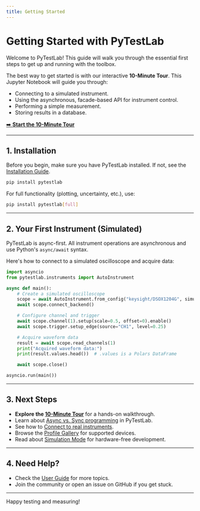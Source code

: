 ```yaml
---
title: Getting Started
---
```


# Getting Started with PyTestLab

Welcome to PyTestLab! This guide will walk you through the essential first steps to get up and running with the toolbox.

The best way to get started is with our interactive **10-Minute Tour**. This Jupyter Notebook will guide you through:

- Connecting to a simulated instrument.
- Using the asynchronous, facade-based API for instrument control.
- Performing a simple measurement.
- Storing results in a database.

[➡️ **Start the 10-Minute Tour**](../tutorials/10_minute_tour.ipynb)

---

## 1. Installation

Before you begin, make sure you have PyTestLab installed. If not, see the [Installation Guide](../installation.md).

```bash
pip install pytestlab
```

For full functionality (plotting, uncertainty, etc.), use:

```bash
pip install pytestlab[full]
```

---

## 2. Your First Instrument (Simulated)

PyTestLab is async-first. All instrument operations are asynchronous and use Python's `async/await` syntax.

Here's how to connect to a simulated oscilloscope and acquire data:

```python
import asyncio
from pytestlab.instruments import AutoInstrument

async def main():
    # Create a simulated oscilloscope
    scope = await AutoInstrument.from_config("keysight/DSOX1204G", simulate=True)
    await scope.connect_backend()

    # Configure channel and trigger
    await scope.channel(1).setup(scale=0.5, offset=0).enable()
    await scope.trigger.setup_edge(source="CH1", level=0.25)

    # Acquire waveform data
    result = await scope.read_channels(1)
    print("Acquired waveform data:")
    print(result.values.head())  # .values is a Polars DataFrame

    await scope.close()

asyncio.run(main())
```

---

## 3. Next Steps

- **Explore the [10-Minute Tour](../tutorials/10_minute_tour.ipynb)** for a hands-on walkthrough.
- Learn about [Async vs. Sync programming](async_vs_sync.md) in PyTestLab.
- See how to [Connect to real instruments](connecting.md).
- Browse the [Profile Gallery](../profiles/gallery.md) for supported devices.
- Read about [Simulation Mode](simulation.md) for hardware-free development.

---

## 4. Need Help?

- Check the [User Guide](../index.md) for more topics.
- Join the community or open an issue on GitHub if you get stuck.

---

Happy testing and measuring!